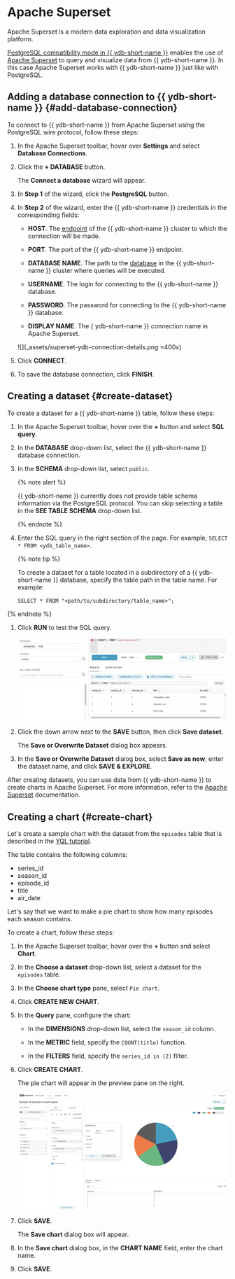 # Apache Superset

Apache Superset is a modern data exploration and data visualization platform.

[PostgreSQL compatibility mode in {{ ydb-short-name }}](../../postgresql/intro.md) enables the use of [Apache Superset](https://superset.apache.org/) to query and visualize data from {{ ydb-short-name }}. In this case Apache Superset works with {{ ydb-short-name }} just like with PostgreSQL.


## Adding a database connection to {{ ydb-short-name }} {#add-database-connection}

To connect to {{ ydb-short-name }} from Apache Superset using the PostgreSQL wire protocol, follow these steps:

1. In the Apache Superset toolbar, hover over **Settings** and select **Database Connections**.

1. Click the **+ DATABASE** button.

     The **Connect a database** wizard will appear.

1. In **Step 1** of the wizard, click the **PostgreSQL** button.

1. In **Step 2** of the wizard, enter the {{ ydb-short-name }} credentials in the corresponding fields:

    * **HOST**. The [endpoint](https://ydb.tech/docs/en/concepts/connect#endpoint) of the {{ ydb-short-name }} cluster to which the connection will be made.

    * **PORT**. The port of the {{ ydb-short-name }} endpoint.

    * **DATABASE NAME**. The path to the [database](../../concepts/glossary.md#database) in the {{ ydb-short-name }} cluster where queries will be executed.

    * **USERNAME**. The login for connecting to the {{ ydb-short-name }} database.

    * **PASSWORD**. The password for connecting to the {{ ydb-short-name }} database.

    * **DISPLAY NAME**. The { ydb-short-name }} connection name in Apache Superset.

    ![](_assets/superset-ydb-connection-details.png =400x)

1. Click **CONNECT**.

1. To save the database connection, click **FINISH**.

## Creating a dataset {#create-dataset}

To create a dataset for a {{ ydb-short-name }} table, follow these steps:

1. In the Apache Superset toolbar, hover over the **+** button and select **SQL query**.

1. In the **DATABASE** drop-down list, select the {{ ydb-short-name }} database connection.

1. In the **SCHEMA** drop-down list, select `public`.

    {% note alert %}

    {{ ydb-short-name }} currently does not provide table schema information via the PostgreSQL protocol. You can skip selecting a table in the **SEE TABLE SCHEMA** drop-down list.

    {% endnote %}

4. Enter the SQL query in the right section of the page. For example, `SELECT * FROM <ydb_table_name>`.

    {% note tip %}

    To create a dataset for a table located in a subdirectory of a {{ ydb-short-name }} database, specify the table path in the table name. For example:

    ```yql
    SELECT * FROM "<path/to/subdirectory/table_name>";
    ```

  {% endnote %}

1. Click **RUN** to test the SQL query.

    ![](_assets/superset-sql-query.png)

1. Click the down arrow next to the **SAVE** button, then click **Save dataset**.

    The **Save or Overwrite Dataset** dialog box appears.

1. In the **Save or Overwrite Dataset** dialog box, select **Save as new**, enter the dataset name, and click **SAVE & EXPLORE**.

After creating datasets, you can use data from {{ ydb-short-name }} to create charts in Apache Superset. For more information, refer to the [Apache Superset](https://superset.apache.org/docs/intro/) documentation.


## Creating a chart {#create-chart}

Let's create a sample chart with the dataset from the `episodes` table that is described in the [YQL tutorial](../../dev/yql-tutorial/index.md).

The table contains the following columns:
* series_id
* season_id
* episode_id
* title
* air_date

Let's say that we want to make a pie chart to show how many episodes each season contains.

To create a chart, follow these steps:

1. In the Apache Superset toolbar, hover over the **+** button and select **Chart**.

1. In the **Choose a dataset** drop-down list, select a dataset for the `episodes` table.

1. In the **Choose chart type** pane, select `Pie chart`.

1. Click **CREATE NEW CHART**.

1. In the **Query** pane, configure the chart:

    * In the **DIMENSIONS** drop-down list, select the `season_id` column.

    * In the **METRIC** field, specify the `COUNT(title)` function.

    * In the **FILTERS** field, specify the `series_id in (2)` filter.

1. Click **CREATE CHART**.

    The pie chart will appear in the preview pane on the right.

    ![](_assets/superset-sample-chart.png)

1. Click **SAVE**.

    The **Save chart** dialog box will appear.

1. In the **Save chart** dialog box, in the **CHART NAME** field, enter the chart name.

1. Click **SAVE**.
